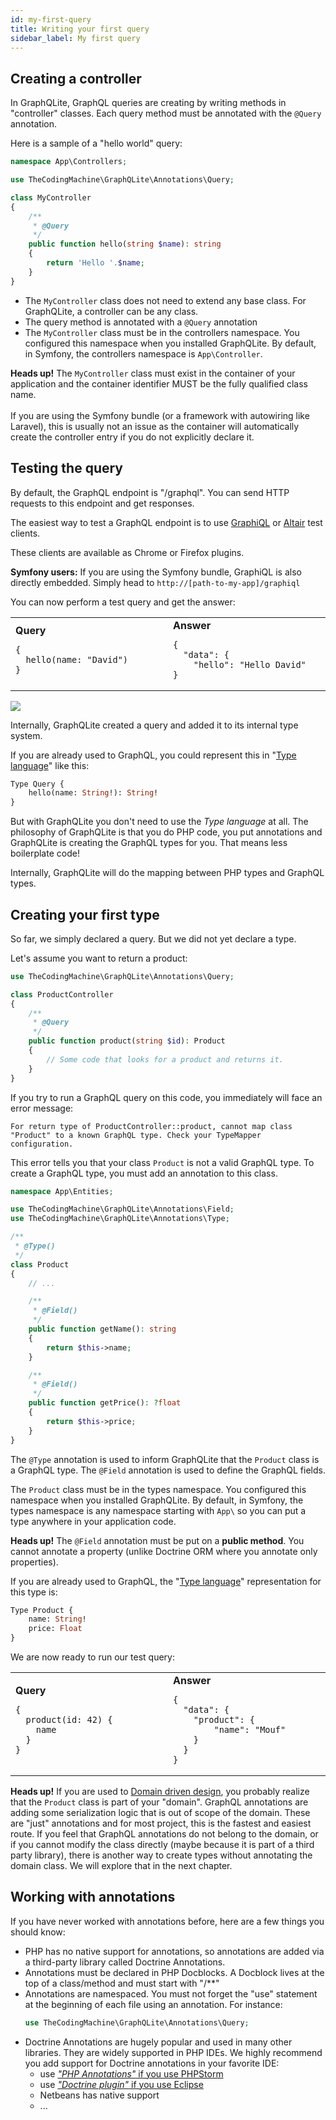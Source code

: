 ```yaml
---
id: my-first-query
title: Writing your first query
sidebar_label: My first query
---
```


## Creating a controller

In GraphQLite, GraphQL queries are creating by writing methods in "controller" classes.
Each query method must be annotated with the `@Query` annotation.

Here is a sample of a "hello world" query:

```php
namespace App\Controllers;

use TheCodingMachine\GraphQLite\Annotations\Query;

class MyController
{
    /**
     * @Query
     */
    public function hello(string $name): string
    {
        return 'Hello '.$name;
    }
}
```

- The `MyController` class does not need to extend any base class. For GraphQLite, a controller can be any
  class.
- The query method is annotated with a `@Query` annotation
- The `MyController` class must be in the controllers namespace. You configured this namespace when you installed 
GraphQLite. By default, in Symfony, the controllers namespace is `App\Controller`.
  
<div class="alert alert-warning"><strong>Heads up!</strong> The <code>MyController</code> class must exist in the container of your 
application and the container identifier MUST be the fully qualified class name.<br/><br/>
If you are using the Symfony bundle (or a framework with autowiring like Laravel), this 
is usually not an issue as the container will automatically create the controller entry if you do not explicitly 
declare it.</div> 

## Testing the query

By default, the GraphQL endpoint is "/graphql". You can send HTTP requests to this endpoint and get responses.

The easiest way to test a GraphQL endpoint is to use [GraphiQL](https://github.com/graphql/graphiql) or 
[Altair](https://altair.sirmuel.design/) test clients.

These clients are available as Chrome or Firefox plugins.

<div class="alert alert-info"><strong>Symfony users:</strong> If you are using the Symfony bundle, GraphiQL is also directly embedded.
Simply head to <code>http://[path-to-my-app]/graphiql</code></div>

You can now perform a test query and get the answer:

<table style="width:100%; display: table">
<tr>
<td style="width:50%">
<strong>Query</strong>
<pre><code>{
  hello(name: "David")
}</code></pre>
</td>
<td style="width:50%">
<strong>Answer</strong>
<pre><code class="hljs css language-json">{
  "data": {
    "hello": "Hello David"
}</code></pre>
</td>
</tr>
</table>


![](../img/query1.png)

Internally, GraphQLite created a query and added it to its internal type system.

If you are already used to GraphQL, you could represent this in "[Type language](https://graphql.org/learn/schema/#type-language)"
like this:

```graphql
Type Query {
    hello(name: String!): String!
}
```

But with GraphQLite you don't need to use the *Type language* at all. The philosophy of GraphQLite
is that you do PHP code, you put annotations and GraphQLite is creating the GraphQL types for you. That means
less boilerplate code!

Internally, GraphQLite will do the mapping between PHP types and GraphQL types.

## Creating your first type

So far, we simply declared a query. But we did not yet declare a type.

Let's assume you want to return a product:

```php
use TheCodingMachine\GraphQLite\Annotations\Query;

class ProductController
{
    /**
     * @Query
     */
    public function product(string $id): Product
    {
        // Some code that looks for a product and returns it.
    }
}
```

If you try to run a GraphQL query on this code, you immediately will face an error message:

<div class="alert alert-error">
<code>For return type of ProductController::product, cannot map class "Product" to a known GraphQL type. Check your TypeMapper configuration.</code>
</div>

This error tells you that your class `Product` is not a valid GraphQL type. To create a GraphQL type, you must add 
an annotation to this class.

```php
namespace App\Entities;

use TheCodingMachine\GraphQLite\Annotations\Field;
use TheCodingMachine\GraphQLite\Annotations\Type;

/**
 * @Type()
 */
class Product
{
    // ...

    /**
     * @Field()
     */
    public function getName(): string
    {
        return $this->name;
    }

    /**
     * @Field()
     */
    public function getPrice(): ?float
    {
        return $this->price;
    }
}
```

The `@Type` annotation is used to inform GraphQLite that the `Product` class is a GraphQL type.
The `@Field` annotation is used to define the GraphQL fields.

The `Product` class must be in the types namespace. You configured this namespace when you installed 
GraphQLite. By default, in Symfony, the types namespace is any namespace starting with `App\` so you can
put a type anywhere in your application code.

<div class="alert alert-info"><strong>Heads up!</strong> The <code>@Field</code> annotation must be put on a 
<strong>public method</strong>.
You cannot annotate a property (unlike Doctrine ORM where you annotate only properties).
</div>


If you are already used to GraphQL, the "[Type language](https://graphql.org/learn/schema/#type-language)"
representation for this type is:

```graphql
Type Product {
    name: String!
    price: Float
}
```

We are now ready to run our test query:

<table style="width:100%; display: table">
<tr>
<td style="width:50%">
<strong>Query</strong>
<pre><code>{
  product(id: 42) {
    name
  }
}</code></pre>
</td>
<td style="width:50%">
<strong>Answer</strong>
<pre><code class="hljs css language-json">{
  "data": {
    "product": {
        "name": "Mouf"
    }
  }
}</code></pre>
</td>
</tr>
</table>


<div class="alert alert-info"><strong>Heads up!</strong> If you are used to 
<a href="https://en.wikipedia.org/wiki/Domain-driven_design">Domain driven design</a>, you probably
realize that the <code>Product</code> class is part of your "domain". GraphQL annotations are adding some serialization logic 
that is out of scope of the domain. These are "just" annotations and for most project, this is the fastest and 
easiest route. If you feel that GraphQL annotations do not belong to the domain, or if you cannot modify the class
directly (maybe because it is part of a third party library), there is another way to create types without annotating
the domain class. We will explore that in the next chapter.
</div>

## Working with annotations

If you have never worked with annotations before, here are a few things you should know:

- PHP has no native support for annotations, so annotations are added via a third-party library called Doctrine Annotations.
- Annotations must be declared in PHP Docblocks. A Docblock lives at the top of a class/method and must start with "/**"
- Annotations are namespaced. You must not forget the "use" statement at the beginning of each file using an annotation.
  For instance:
  ```php
  use TheCodingMachine\GraphQLite\Annotations\Query;
  ```
- Doctrine Annotations are hugely popular and used in many other libraries. They are widely supported in PHP IDEs.
  We highly recommend you add support for Doctrine annotations in your favorite IDE:
   - use [*"PHP Annotations"* if you use PHPStorm](https://plugins.jetbrains.com/plugin/7320-php-annotations)
   - use [*"Doctrine plugin"* if you use Eclipse](https://marketplace.eclipse.org/content/doctrine-plugin)
   - Netbeans has native support
   - ...
    
